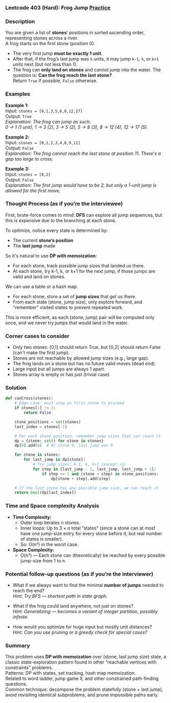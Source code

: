 ### Leetcode 403 (Hard): Frog Jump [Practice](https://leetcode.com/problems/frog-jump)

### Description  
You are given a list of **stones**’ positions in sorted ascending order, representing stones across a river.  
A frog starts on the first stone (position 0).  
- The very first jump **must be exactly 1 unit**.  
- After that, if the frog’s last jump was `k` units, it may jump `k-1`, `k`, or `k+1` units next (but not less than 1).
- The frog can **only land on stones** and cannot jump into the water.
The question is: **Can the frog reach the last stone?**  
Return `True` if possible, `False` otherwise.

### Examples  

**Example 1:**  
Input: `stones = [0,1,3,5,6,8,12,17]`  
Output: `True`  
*Explanation: The frog can jump as such:  
0 → 1 (1 unit), 1 → 3 (2), 3 → 5 (2), 5 → 8 (3), 8 → 12 (4), 12 → 17 (5).*

**Example 2:**  
Input: `stones = [0,1,2,3,4,8,9,11]`  
Output: `False`  
*Explanation: The frog cannot reach the last stone at position 11. There's a gap too large to cross.*

**Example 3:**  
Input: `stones = [0,2]`  
Output: `False`  
*Explanation: The first jump would have to be 2, but only a 1-unit jump is allowed for the first move.*

### Thought Process (as if you’re the interviewee)  
First, brute-force comes to mind: **DFS** can explore all jump sequences, but this is expensive due to the branching at each stone.

To optimize, notice every state is determined by:
- The current **stone’s position**
- The **last jump** made

So it's natural to use **DP with memoization**:  
- For each stone, track possible jump sizes that landed us there.
- At each stone, try k-1, k, or k+1 for the next jump, if those jumps are valid and land on stones.

We can use a table or a hash map:
- For each stone, store a set of **jump sizes** that get us there.
- From each state (stone, jump size), only explore forward, and “remember” visited states to prevent repeated work.

This is more efficient, as each (stone, jump) pair will be computed only once, and we never try jumps that would land in the water.

### Corner cases to consider  
- Only two stones: [0,1] should return True, but [0,2] should return False (can't make the first jump).
- Stones are not reachable by allowed jump sizes (e.g., large gap).
- The frog lands on a stone but has no future valid moves (dead end).
- Large input but all jumps are always 1 apart.
- Stones array is empty or has just  (trivial case).

### Solution

```python
def canCross(stones):
    # Edge case: must step on first stone to proceed
    if stones[1] != 1:
        return False

    stone_positions = set(stones)
    last_index = stones[-1]

    # For each stone position, remember jump sizes that can reach it
    dp = {stone: set() for stone in stones}
    dp[0].add(0)  # At stone 0, last jump was 0

    for stone in stones:
        for last_jump in dp[stone]:
            # Try jump sizes: k-1, k, k+1 (except <1)
            for step in [last_jump - 1, last_jump, last_jump + 1]:
                if step >= 1 and (stone + step) in stone_positions:
                    dp[stone + step].add(step)

    # If the last stone has any possible jump size, we can reach it
    return bool(dp[last_index])
```

### Time and Space complexity Analysis  

- **Time Complexity:**  
  - Outer loop iterates n stones.  
  - Inner loops: Up to 3 × n total “states” (since a stone can at most have one jump-size entry for every stone before it, but real number of states is smaller).  
  - So: O(n²) in the worst case.
- **Space Complexity:**  
  - O(n²) — Each stone can (theoretically) be reached by every possible jump-size from 1 to n.

### Potential follow-up questions (as if you’re the interviewer)  

- What if we always want to find the minimal **number of jumps** needed to reach the end?  
  *Hint: Try BFS — shortest path in state graph.*

- What if the frog could land anywhere, not just on stones?  
  *Hint: Generalizing — becomes a variant of integer partition, possibly infinite.*

- How would you optimize for huge input but mostly unit distances?  
  *Hint: Can you use pruning or a greedy check for special cases?*

### Summary
This problem uses **DP with memoization** over (stone, last jump size) state, a classic state-exploration pattern found in other “reachable vertices with constraints” problems.  
Patterns: DP with states, set tracking, hash map memoization.  
Related to word ladder, jump game II, and other constrained path-finding questions.  
Common technique: decompose the problem statefully (stone + last jump), avoid revisiting identical subproblems, and prune impossible paths early.